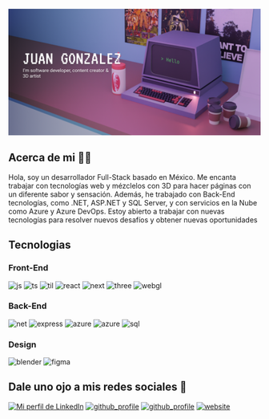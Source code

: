 
![Banner Image](./portfolio_banner2.png)
<br />

## Acerca de mi 🧑‍💻
Hola, soy un desarrollador Full-Stack basado en México. Me encanta trabajar con tecnologías web y mézclelos con 3D para hacer páginas con un diferente sabor y sensación.
Además, he trabajado con Back-End tecnologías, como .NET, ASP.NET y SQL Server, y con servicios en la Nube como Azure y Azure DevOps. 
Estoy abierto a trabajar con nuevas tecnologías para resolver nuevos desafíos y obtener nuevas oportunidades

## Tecnologias
### Front-End
<img src="https://img.shields.io/badge/JavaScript-323330?style=for-the-badge&logo=javascript&logoColor=F7DF1E" alt="js"></img>
<img src="https://img.shields.io/badge/TypeScript-007ACC?style=for-the-badge&logo=typescript&logoColor=white" alt="ts"></img>
<img src="https://img.shields.io/badge/Tailwind_CSS-38B2AC?style=for-the-badge&logo=tailwind-css&logoColor=white" alt="til"></img>
<img src="https://img.shields.io/badge/React-20232A?style=for-the-badge&logo=react&logoColor=61DAFB" alt="react"></img>
<img src="https://img.shields.io/badge/next.js-000000?style=for-the-badge&logo=nextdotjs&logoColor=white" alt="next"></img>
<img src="https://img.shields.io/badge/ThreeJs-black?style=for-the-badge&logo=three.js&logoColor=white" alt="three"></img>
<img src="https://img.shields.io/badge/WebGL-ffffff?style=for-the-badge&logo=webgl&logoColor=990000" alt="webgl"></img>

### Back-End
<img src="https://img.shields.io/badge/.NET-512BD4?style=for-the-badge&logo=dotnet&logoColor=white" alt="net"> </img>
<img src="https://img.shields.io/badge/Express.js-000000?style=for-the-badge&logo=express&logoColor=white" alt="express"> </img>
<img src="https://img.shields.io/badge/microsoft%20azure-0089D6?style=for-the-badge&logo=microsoft-azure&logoColor=white" alt="azure"></img>
<img src="https://img.shields.io/badge/Azure_DevOps-0078D7?style=for-the-badge&logo=azure-devops&logoColor=white" alt="azure"> </img>
<img src="https://img.shields.io/badge/Microsoft%20SQL%20Server-CC2927?style=for-the-badge&logo=microsoft%20sql%20server&logoColor=white" alt="sql"></img>

### Design 
<img src="https://img.shields.io/badge/blender-%23F5792A.svg?style=for-the-badge&logo=blender&logoColor=white" alt="blender"> </img>
<img src="https://img.shields.io/badge/Figma-F24E1E?style=for-the-badge&logo=figma&logoColor=white" alt="figma"></img>


## Dale uno ojo a mis redes sociales 🤝​
<a href="https://www.linkedin.com/in/juanglezf/"><img src="https://img.shields.io/badge/LinkedIn-0077B5?style=for-the-badge&logo=linkedin&logoColor=white" alt="Mi perfil de LinkedIn"/></a>
<a href="https://github.com/SirJohn72-script"><img src="https://img.shields.io/badge/GitHub-100000?style=for-the-badge&logo=github&logoColor=white" alt="github_profile"></img></a>
<a href="https://www.youtube.com/c/JohnScript72"><img src="https://img.shields.io/badge/YouTube-FF0000?style=for-the-badge&logo=youtube&logoColor=white" alt="github_profile"></img></a>
<a href="https://www.johnscript-dev.com/"><img src="https://img.shields.io/badge/website-000000?style=for-the-badge&logo=About.me&logoColor=white" alt="website"> </img> </a>
